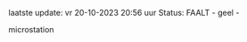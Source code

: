 laatste update: 
vr 20-10-2023 20:56   uur 
Status: FAALT - geel - 
<div class="service Y">microstation</div>